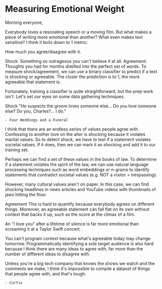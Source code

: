 # Measuring Emotional Weight

Morning everyone,

Everybody loves a resonating speech or a moving film. But what makes a piece of writing more emotional than another? What even makes text sensitive? I think it boils down to 1 metric:

How much you agree/disagree with it.

Shock: Something so outrageous you can't believe it at all.
Agreement: Thoughts you had for months distilled into the perfect set of words.
To measure shock/agreement, we can use a binary classifier to predict if a text is shocking or agreeable. The closer the prediction is to 1, the more agreeable that statement is.

Fortunately, training a classifier is quite straightforward, but the prep work isn't. Let's set our eyes on some data gathering techniques.
 

Shock
"He suspects the groom loves someone else... Do you love someone else? Do you, Charles?... I do."

    - Four Weddings and a Funeral
I think that there are an endless series of values people agree with. Confessing to another love on the alter is shocking because it violates marital values. So to detect shock, we have to test if a statement violates societal values. If it does, then we can mark it as shocking and add it to our training set.

Perhaps we can find a set of these values in the books of law. To determine if a statement violates the spirit of the law, we can use natural language processing techniques such as word embeddings or n-grams to identify statements that contradict societal values (e.g. NOT a visitor = trespassing).

However, many cultural values aren't on paper. In this case, we can find shocking headlines in news articles and YouTube videos with thumbnails of jaws hitting the floor.
 

Agreement
This is hard to quantify because everybody agrees on different things. Moreover, an agreeable statement can fall flat on its own without context that backs it up, such as the score at the climax of a film.

An "I love you" after a lifetime of silence is far more emotional than screaming it at a Taylor Swift concert.

You can't program context because what's agreeable today may change tomorrow. Programmatically identifying a sole target audience is also hard because I think there are many ideas to agree with, far more than the number of different ideas to disagree with.

Unless you're a big tech company that knows the shows we watch and the comments we make, I think it's impossible to compile a dataset of things that people agree with, and that's tough.
 

    - Curtis
 